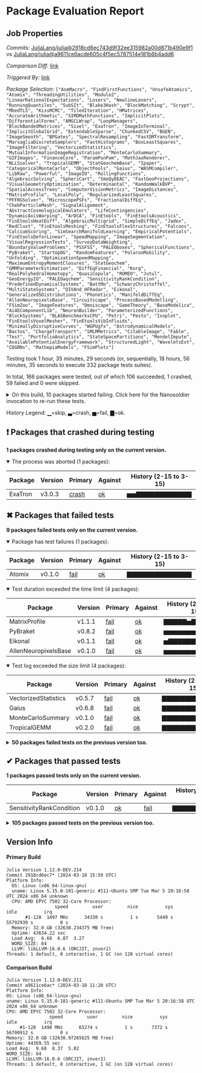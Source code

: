 # Package Evaluation Report

## Job Properties

*Commits:* [JuliaLang/julia@2918cd6ec743d9f32ee315982a00d871b490e9f1](https://github.com/JuliaLang/julia/commit/2918cd6ec743d9f32ee315982a00d871b490e9f1) vs [JuliaLang/julia@a9611ce6acde605c4f5ec5787514e181b6b4add6](https://github.com/JuliaLang/julia/commit/a9611ce6acde605c4f5ec5787514e181b6b4add6)

*Comparison Diff:* [link](https://github.com/JuliaLang/julia/compare/a9611ce6acde605c4f5ec5787514e181b6b4add6...2918cd6ec743d9f32ee315982a00d871b490e9f1)

*Triggered By:* [link](https://github.com/JuliaLang/julia/pull/53687#issuecomment-2006246594)

*Package Selection:* `["AsmMacro", "FindFirstFunctions", "UnsafeAtomics", "Atomix", "ThreadingUtilities", "Modulo2", "LinearRationalExpectations", "Losers", "NewlineLexers", "RunningQuantiles", "SubSIt", "Blake3Hash", "BlockMatching", "Scrypt", "MbedTLS", "KissMCMC", "TiledIteration", "HMatrices", "AccurateArithmetic", "SIMDMathFunctions", "ImplicitPlots", "DifferentialForms", "AMGCLWrap", "LoopManagers", "BlockBandedMatrices", "Sixel", "ExaTron", "ImageInTerminal", "ImplicitGlobalGrid", "ExtendableSparse", "ChunkedCSV", "BGEN", "ImageSmooth", "BPGates", "SpectralResampling", "FastDMTransform", "MarsagliaDiscreteSamplers", "FastHistograms", "BoxLeastSquares", "ImageFiltering", "VectorizedStatistics", "MutualInformationImageRegistration", "MonteCarloSummary", "GIFImages", "FinanceCore", "ParamPunPam", "MathJaxRenderer", "NLLSsolver", "TropicalGEMM", "StatGeochemBase", "Ipaper", "CategoricalMonteCarlo", "ObjectPools", "Gaius", "WASMCompiler", "LibRaw", "Powerful", "ImageIO", "RollingFunctions", "AlgebraicSolving", "SpheriCart", "SmoQyDEAC", "FastGeoProjections", "VisualGeometryOptimization", "Determinantal", "RandomWalkBVP", "SpatialAccessTrees", "ComputerVisionMetrics", "ImageDistances", "MatrixProfile", "LocalPoly", "RegularizedLeastSquares", "PFFRGSolver", "MicroscopePSFs", "FractionalDiffEq", "ChebParticleMesh", "SignalAlignment", "AbstractCosmologicalEmulators", "LifeContingencies", "DynamicAxisWarping", "ArDCA", "FinEtools", "FinEtoolsAcoustics", "FinEtoolsHeatDiff", "AlgebraicMultigrid", "SimpleDiffEq", "Jadex", "RedClust", "FinEtoolsMeshing", "FinEtoolsFlexStructures", "Falcons", "CalciumScoring", "SimSearchManifoldLearning", "EmpiricalPotentials", "FinEtoolsDeforLinear", "SpeedMapping", "ImageSegmentation", "VisualRegressionTests", "SurveyDataWeighting", "BoundaryValueProblems", "PSSFSS", "PALEOboxes", "SphericalFunctions", "PyBraket", "StartUpDG", "RandomFeatures", "PolaronMobility", "Unfolding", "OptimizationSpeedMapping", "MaximumEntropyMomentClosures", "StatGeochem", "GMMParameterEstimation", "DiffEqFinancial", "Korg", "RealPolyhedralHomotopy", "QuasiCopula", "ROMEO", "Jutul", "GeoEnergyIO", "PALEOaqchem", "SensitivityRankCondition", "PredefinedDynamicalSystems", "BattMo", "SchwarzChristoffel", "MultiStateSystems", "DIVAnd_HFRadar", "Eikonal", "GeneralizedSDistributions", "Phonetics", "ManifoldDiffEq", "AllenNeuropixelsBase", "Circuitscape", "ProcessBasedModelling", "FSimZoo", "ImageFeatures", "Omniscape", "GameTheory", "BaseModelica", "Ai4EComponentLib", "NeuronBuilder", "ParameterizedFunctions", "BlockSystems", "BLASBenchmarksCPU", "Petri", "Pesto", "Isoplot", "FinEtoolsVoxelMesher", "FinEtoolsVibInFluids", "MinimallyDisruptiveCurves", "WGPUgfx", "AstrodynamicalModels", "Bactos", "ChargeTransport", "SMLMMetrics", "CitableImage", "Fable", "Test", "PortfolioAnalytics", "StateSpacePartitions", "MendelImpute", "AvailablePotentialEnergyFramework", "StructuredLight", "WaveletsExt", "CDGRNs", "MathepiaModels", "FSimPlots"]`

Testing took 1 hour, 35 minutes, 29 seconds (or, sequentially, 18 hours, 56 minutes, 35 seconds to execute 332 package tests suites).

In total, 166 packages were tested, out of which 106 succeeded, 1 crashed, 59 failed and 0 were skipped.


<details><summary>On this build, 10 packages started failing. Click here for the Nanosoldier invocation to re-run these tests.</summary>
<p>

```
@nanosoldier `runtests(["Atomix", "MonteCarloSummary", "Gaius", "TropicalGEMM", "VectorizedStatistics", "ExaTron", "MatrixProfile", "PyBraket", "Eikonal", "AllenNeuropixelsBase"])`
```

</p>
</details>


History Legend: ▁=skip, ▃=crash, ▅=fail, ▇=ok.

## ❗ Packages that crashed during testing

**1 packages crashed during testing only on the current version.**

<details open><summary>The process was aborted (1 packages):</summary>
<p>


| Package | Version | Primary | Against | History (2-15 to 3-15) |
| ------- | ------- | ------- | ------- | ------- |
| ExaTron | v3.0.3 | [crash](https://s3.amazonaws.com/julialang-reports/nanosoldier/pkgeval/by_hash/2918cd6_vs_a9611ce/ExaTron.primary.log) | [ok](https://s3.amazonaws.com/julialang-reports/nanosoldier/pkgeval/by_hash/2918cd6_vs_a9611ce/ExaTron.against.log) | <span class="history">▅▅▇▇▇▇▇▇▇▇▇▇▇▇</span> |

</p>
</details>


## ✖ Packages that failed tests

**9 packages failed tests only on the current version.**

<details open><summary>Package has test failures (1 packages):</summary>
<p>


| Package | Version | Primary | Against | History (2-15 to 3-15) |
| ------- | ------- | ------- | ------- | ------- |
| Atomix | v0.1.0 | [fail](https://s3.amazonaws.com/julialang-reports/nanosoldier/pkgeval/by_hash/2918cd6_vs_a9611ce/Atomix.primary.log) | [ok](https://s3.amazonaws.com/julialang-reports/nanosoldier/pkgeval/by_hash/2918cd6_vs_a9611ce/Atomix.against.log) | <span class="history">▇▇▇▇▇▇▇▇▇▇▇▇▇▇</span> |

</p>
</details>

<details open><summary>Test duration exceeded the time limit (4 packages):</summary>
<p>


| Package | Version | Primary | Against | History (2-15 to 3-15) |
| ------- | ------- | ------- | ------- | ------- |
| MatrixProfile | v1.1.1 | [fail](https://s3.amazonaws.com/julialang-reports/nanosoldier/pkgeval/by_hash/2918cd6_vs_a9611ce/MatrixProfile.primary.log) | [ok](https://s3.amazonaws.com/julialang-reports/nanosoldier/pkgeval/by_hash/2918cd6_vs_a9611ce/MatrixProfile.against.log) | <span class="history">▇▇▇▇▇▅▇▇▇▇▇▇▇▇</span> |
| PyBraket | v0.8.2 | [fail](https://s3.amazonaws.com/julialang-reports/nanosoldier/pkgeval/by_hash/2918cd6_vs_a9611ce/PyBraket.primary.log) | [ok](https://s3.amazonaws.com/julialang-reports/nanosoldier/pkgeval/by_hash/2918cd6_vs_a9611ce/PyBraket.against.log) | <span class="history">▅▅▅▅▅▅▅▅▅▅▇▇▅▅</span> |
| Eikonal | v0.1.1 | [fail](https://s3.amazonaws.com/julialang-reports/nanosoldier/pkgeval/by_hash/2918cd6_vs_a9611ce/Eikonal.primary.log) | [ok](https://s3.amazonaws.com/julialang-reports/nanosoldier/pkgeval/by_hash/2918cd6_vs_a9611ce/Eikonal.against.log) | <span class="history">▅▇▇▇▇▇▇▇▇▇▇▇▇▇</span> |
| AllenNeuropixelsBase | v0.1.0 | [fail](https://s3.amazonaws.com/julialang-reports/nanosoldier/pkgeval/by_hash/2918cd6_vs_a9611ce/AllenNeuropixelsBase.primary.log) | [ok](https://s3.amazonaws.com/julialang-reports/nanosoldier/pkgeval/by_hash/2918cd6_vs_a9611ce/AllenNeuropixelsBase.against.log) | <span class="history">▅▅▅▅▅▅▅▅▇▇▇▅▇▁</span> |

</p>
</details>

<details open><summary>Test log exceeded the size limit (4 packages):</summary>
<p>


| Package | Version | Primary | Against | History (2-15 to 3-15) |
| ------- | ------- | ------- | ------- | ------- |
| VectorizedStatistics | v0.5.7 | [fail](https://s3.amazonaws.com/julialang-reports/nanosoldier/pkgeval/by_hash/2918cd6_vs_a9611ce/VectorizedStatistics.primary.log) | [ok](https://s3.amazonaws.com/julialang-reports/nanosoldier/pkgeval/by_hash/2918cd6_vs_a9611ce/VectorizedStatistics.against.log) | <span class="history">▇▇▇▇▇▇▇▇▇▇▇▇▇▇</span> |
| Gaius | v0.6.8 | [fail](https://s3.amazonaws.com/julialang-reports/nanosoldier/pkgeval/by_hash/2918cd6_vs_a9611ce/Gaius.primary.log) | [ok](https://s3.amazonaws.com/julialang-reports/nanosoldier/pkgeval/by_hash/2918cd6_vs_a9611ce/Gaius.against.log) | <span class="history">▇▇▇▇▇▇▇▇▇▇▇▇▇▇</span> |
| MonteCarloSummary | v0.1.0 | [fail](https://s3.amazonaws.com/julialang-reports/nanosoldier/pkgeval/by_hash/2918cd6_vs_a9611ce/MonteCarloSummary.primary.log) | [ok](https://s3.amazonaws.com/julialang-reports/nanosoldier/pkgeval/by_hash/2918cd6_vs_a9611ce/MonteCarloSummary.against.log) | <span class="history">▇▇▇▇▇▇▇▇▇▇▇▇▇▇</span> |
| TropicalGEMM | v0.2.0 | [fail](https://s3.amazonaws.com/julialang-reports/nanosoldier/pkgeval/by_hash/2918cd6_vs_a9611ce/TropicalGEMM.primary.log) | [ok](https://s3.amazonaws.com/julialang-reports/nanosoldier/pkgeval/by_hash/2918cd6_vs_a9611ce/TropicalGEMM.against.log) | <span class="history">▇▇▇▇▇▇▇▇▇▇▇▇▇▇</span> |

</p>
</details>

<details><summary><strong>50 packages failed tests on the previous version too.</strong></summary>
<p>

<details open><summary>Package fails to precompile (1 packages):</summary>
<p>


| Package | History (2-15 to 3-15) |
| ------- | ------- |
| [PALEOboxes v0.21.23](https://s3.amazonaws.com/julialang-reports/nanosoldier/pkgeval/by_hash/2918cd6_vs_a9611ce/PALEOboxes.primary.log) | <span class="history">▇▇▇▇▇▇▇▇▇▇▇▇▇▇</span> |

</p>
</details>

<details open><summary>Tests became inactive (1 packages):</summary>
<p>


| Package | History (2-15 to 3-15) |
| ------- | ------- |
| [Test v1.11.0](https://s3.amazonaws.com/julialang-reports/nanosoldier/pkgeval/by_hash/2918cd6_vs_a9611ce/Test.primary.log) | <span class="history">▇▇▇▅▅▇▅▇▅▇▅▅▅▅</span> |

</p>
</details>

<details open><summary>Test duration exceeded the time limit (47 packages):</summary>
<p>


| Package | History (2-15 to 3-15) |
| ------- | ------- |
| [BlockBandedMatrices v0.12.10](https://s3.amazonaws.com/julialang-reports/nanosoldier/pkgeval/by_hash/2918cd6_vs_a9611ce/BlockBandedMatrices.primary.log) | <span class="history">▅▅▅▅▅▅▅▅▅▅▅▅▅▅</span> |
| [CitableImage v0.7.1](https://s3.amazonaws.com/julialang-reports/nanosoldier/pkgeval/by_hash/2918cd6_vs_a9611ce/CitableImage.primary.log) | <span class="history">▅▇▇▇▇▇▇▇▇▇▇▇▇▁</span> |
| [ParameterizedFunctions v5.16.0](https://s3.amazonaws.com/julialang-reports/nanosoldier/pkgeval/by_hash/2918cd6_vs_a9611ce/ParameterizedFunctions.primary.log) | <span class="history">▅▅▅▅▅▅▅▅▇▇▇▇▇▁</span> |
| [StartUpDG v0.17.7](https://s3.amazonaws.com/julialang-reports/nanosoldier/pkgeval/by_hash/2918cd6_vs_a9611ce/StartUpDG.primary.log) | <span class="history">▇▇▇▇▇▅▇▇▇▅▇▇▇▇</span> |
| [FSimZoo v0.11.1](https://s3.amazonaws.com/julialang-reports/nanosoldier/pkgeval/by_hash/2918cd6_vs_a9611ce/FSimZoo.primary.log) | <span class="history">▇▇▇▇▇▇▇▇▇▇▇▇▇▁</span> |
| [SimpleDiffEq v1.11.1](https://s3.amazonaws.com/julialang-reports/nanosoldier/pkgeval/by_hash/2918cd6_vs_a9611ce/SimpleDiffEq.primary.log) | <span class="history">▇▇▇▇▇▇▇▇▇▇▇▇▇▇</span> |
| [SchwarzChristoffel v0.1.14](https://s3.amazonaws.com/julialang-reports/nanosoldier/pkgeval/by_hash/2918cd6_vs_a9611ce/SchwarzChristoffel.primary.log) | <span class="history">▅▇▇▅▇▅▅▅▅▇▇▇▅▁</span> |
| [AstrodynamicalModels v3.7.2](https://s3.amazonaws.com/julialang-reports/nanosoldier/pkgeval/by_hash/2918cd6_vs_a9611ce/AstrodynamicalModels.primary.log) | <span class="history">▅▅▅▅▅▅▅▅▇▅▅▅▅▅</span> |
| [DifferentialForms v3.2.1](https://s3.amazonaws.com/julialang-reports/nanosoldier/pkgeval/by_hash/2918cd6_vs_a9611ce/DifferentialForms.primary.log) | <span class="history">▇▇▇▇▇▇▇▇▇▅▅▅▇▇</span> |
| [ImplicitGlobalGrid v0.15.0](https://s3.amazonaws.com/julialang-reports/nanosoldier/pkgeval/by_hash/2918cd6_vs_a9611ce/ImplicitGlobalGrid.primary.log) | <span class="history">▅▅▅▅▅▅▅▅▇▅▇▇▇▇</span> |
| [BoundaryValueProblems v0.1.1](https://s3.amazonaws.com/julialang-reports/nanosoldier/pkgeval/by_hash/2918cd6_vs_a9611ce/BoundaryValueProblems.primary.log) | <span class="history">▇▇▇▇▇▇▇▇▇▇▇▇▇▁</span> |
| [SphericalFunctions v2.2.1](https://s3.amazonaws.com/julialang-reports/nanosoldier/pkgeval/by_hash/2918cd6_vs_a9611ce/SphericalFunctions.primary.log) | <span class="history">▇▇▇▇▇▇▅▇▅▅▇▇▇▇</span> |
| [PALEOaqchem v0.3.9](https://s3.amazonaws.com/julialang-reports/nanosoldier/pkgeval/by_hash/2918cd6_vs_a9611ce/PALEOaqchem.primary.log) | <span class="history">▅▅▇▅▅▅▅▅▅▅▅▅▇▅</span> |
| [DiffEqFinancial v2.6.0](https://s3.amazonaws.com/julialang-reports/nanosoldier/pkgeval/by_hash/2918cd6_vs_a9611ce/DiffEqFinancial.primary.log) | <span class="history">▇▇▇▇▇▅▇▅▇▇▅▅▇▁</span> |
| [BlockSystems v0.4.6](https://s3.amazonaws.com/julialang-reports/nanosoldier/pkgeval/by_hash/2918cd6_vs_a9611ce/BlockSystems.primary.log) | <span class="history">▅▅▅▅▅▅▅▅▇▇▅▇▇▁</span> |
| [Petri v1.3.0](https://s3.amazonaws.com/julialang-reports/nanosoldier/pkgeval/by_hash/2918cd6_vs_a9611ce/Petri.primary.log) | <span class="history">▇▇▇▇▇▅▇▅▇▅▇▇▇▅</span> |
| [VisualRegressionTests v1.3.2](https://s3.amazonaws.com/julialang-reports/nanosoldier/pkgeval/by_hash/2918cd6_vs_a9611ce/VisualRegressionTests.primary.log) | <span class="history">▇▇▇▇▇▇▇▇▅▇▇▇▇▇</span> |
| [Korg v0.29.3](https://s3.amazonaws.com/julialang-reports/nanosoldier/pkgeval/by_hash/2918cd6_vs_a9611ce/Korg.primary.log) | <span class="history">▅▅▅▅▅▅▅▇▇▅▅▇▇▇</span> |
| [StatGeochem v0.7.4](https://s3.amazonaws.com/julialang-reports/nanosoldier/pkgeval/by_hash/2918cd6_vs_a9611ce/StatGeochem.primary.log) | <span class="history">▇▅▇▇▇▇▇▇▇▇▇▇▇▁</span> |
| [QuasiCopula v0.1.1](https://s3.amazonaws.com/julialang-reports/nanosoldier/pkgeval/by_hash/2918cd6_vs_a9611ce/QuasiCopula.primary.log) | <span class="history">▅▅▅▅▅▅▅▇▇▇▇▇▇▁</span> |
| [MultiStateSystems v0.2.2](https://s3.amazonaws.com/julialang-reports/nanosoldier/pkgeval/by_hash/2918cd6_vs_a9611ce/MultiStateSystems.primary.log) | <span class="history">▅▅▇▅▅▇▅▅▅▇▇▅▇▇</span> |
| [GeneralizedSDistributions v0.3.1](https://s3.amazonaws.com/julialang-reports/nanosoldier/pkgeval/by_hash/2918cd6_vs_a9611ce/GeneralizedSDistributions.primary.log) | <span class="history">▇▇▇▅▇▇▇▇▅▅▇▇▇▁</span> |
| [ManifoldDiffEq v0.1.7](https://s3.amazonaws.com/julialang-reports/nanosoldier/pkgeval/by_hash/2918cd6_vs_a9611ce/ManifoldDiffEq.primary.log) | <span class="history">▇▇▇▇▇▇▇▇▇▅▇▇▇▇</span> |
| [ImageFeatures v0.5.2](https://s3.amazonaws.com/julialang-reports/nanosoldier/pkgeval/by_hash/2918cd6_vs_a9611ce/ImageFeatures.primary.log) | <span class="history">▅▇▇▇▇▇▇▇▇▇▇▇▇▇</span> |
| [GameTheory v0.3.1](https://s3.amazonaws.com/julialang-reports/nanosoldier/pkgeval/by_hash/2918cd6_vs_a9611ce/GameTheory.primary.log) | <span class="history">▇▇▇▇▇▇▇▇▇▇▇▇▇▇</span> |
| [Phonetics v0.4.0](https://s3.amazonaws.com/julialang-reports/nanosoldier/pkgeval/by_hash/2918cd6_vs_a9611ce/Phonetics.primary.log) | <span class="history">▇▇▇▇▇▇▇▇▇▇▇▇▇▁</span> |
| [BLASBenchmarksCPU v0.3.7](https://s3.amazonaws.com/julialang-reports/nanosoldier/pkgeval/by_hash/2918cd6_vs_a9611ce/BLASBenchmarksCPU.primary.log) | <span class="history">▇▇▇▇▇▇▇▇▇▇▇▇▇▇</span> |
| [Pesto v0.1.6](https://s3.amazonaws.com/julialang-reports/nanosoldier/pkgeval/by_hash/2918cd6_vs_a9611ce/Pesto.primary.log) | <span class="history">▅▅▅▅▅▅▅▇▅▇▇▇▇▁</span> |
| [NeuronBuilder v0.2.5](https://s3.amazonaws.com/julialang-reports/nanosoldier/pkgeval/by_hash/2918cd6_vs_a9611ce/NeuronBuilder.primary.log) | <span class="history">▅▅▅▅▅▅▅▅▇▇▇▇▇▇</span> |
| [ProcessBasedModelling v1.0.4](https://s3.amazonaws.com/julialang-reports/nanosoldier/pkgeval/by_hash/2918cd6_vs_a9611ce/ProcessBasedModelling.primary.log) | <span class="history">▅▅▅▅▅▇▇▇▇▁</span> |
| [Ai4EComponentLib v0.10.3](https://s3.amazonaws.com/julialang-reports/nanosoldier/pkgeval/by_hash/2918cd6_vs_a9611ce/Ai4EComponentLib.primary.log) | <span class="history">▅▅▅▅▅▅▅▅▅▅▅▇▇▇</span> |
| [BaseModelica v1.0.0](https://s3.amazonaws.com/julialang-reports/nanosoldier/pkgeval/by_hash/2918cd6_vs_a9611ce/BaseModelica.primary.log) | <span class="history">▅▅▅▇▇▇▇▇▁</span> |
| [ChargeTransport v0.2.11](https://s3.amazonaws.com/julialang-reports/nanosoldier/pkgeval/by_hash/2918cd6_vs_a9611ce/ChargeTransport.primary.log) | <span class="history">▅▇▇▇▇▇▇▅▇▇▇▇▇▁</span> |
| [MinimallyDisruptiveCurves v0.3.3](https://s3.amazonaws.com/julialang-reports/nanosoldier/pkgeval/by_hash/2918cd6_vs_a9611ce/MinimallyDisruptiveCurves.primary.log) | <span class="history">▅▅▅▅▅▅▅▅▇▅▇▇▅▁</span> |
| [WGPUgfx v0.1.1](https://s3.amazonaws.com/julialang-reports/nanosoldier/pkgeval/by_hash/2918cd6_vs_a9611ce/WGPUgfx.primary.log) | <span class="history">▅▇▇▇▇▇▇▇▇▇▇▇▇▁</span> |
| [Bactos v0.0.1](https://s3.amazonaws.com/julialang-reports/nanosoldier/pkgeval/by_hash/2918cd6_vs_a9611ce/Bactos.primary.log) | <span class="history">▅▅▅▅▅▅▅▅▇▇▇▇▇▇</span> |
| [SMLMMetrics v0.1.3](https://s3.amazonaws.com/julialang-reports/nanosoldier/pkgeval/by_hash/2918cd6_vs_a9611ce/SMLMMetrics.primary.log) | <span class="history">▅▇▇▇▇▇▇▇▇▅▇▇▇▁</span> |
| [StructuredLight v0.2.0](https://s3.amazonaws.com/julialang-reports/nanosoldier/pkgeval/by_hash/2918cd6_vs_a9611ce/StructuredLight.primary.log) | <span class="history">▅▅▅▅▅▅▅▅▅▅▇▇▇▁</span> |
| [Fable v0.0.2](https://s3.amazonaws.com/julialang-reports/nanosoldier/pkgeval/by_hash/2918cd6_vs_a9611ce/Fable.primary.log) | <span class="history">▅▅▇▇▇▇▇▇▇▇▇▇▇▁</span> |
| [WaveletsExt v0.2.1](https://s3.amazonaws.com/julialang-reports/nanosoldier/pkgeval/by_hash/2918cd6_vs_a9611ce/WaveletsExt.primary.log) | <span class="history">▇▇▇▇▅▅▅▅▅▇▇▇▇▁</span> |
| [AvailablePotentialEnergyFramework v0.1.0](https://s3.amazonaws.com/julialang-reports/nanosoldier/pkgeval/by_hash/2918cd6_vs_a9611ce/AvailablePotentialEnergyFramework.primary.log) | <span class="history">▅▇▇▇▇▇▇▇▇▇▇▅▅▇</span> |
| [PortfolioAnalytics v0.2.2](https://s3.amazonaws.com/julialang-reports/nanosoldier/pkgeval/by_hash/2918cd6_vs_a9611ce/PortfolioAnalytics.primary.log) | <span class="history">▇▇▇▇▇▇▇▇▇▇▇▇▇▇</span> |
| [MendelImpute v1.2.6](https://s3.amazonaws.com/julialang-reports/nanosoldier/pkgeval/by_hash/2918cd6_vs_a9611ce/MendelImpute.primary.log) | <span class="history">▅▅▅▅▅▅▅▇▇▇▇▇▇▇</span> |
| [CDGRNs v0.0.2](https://s3.amazonaws.com/julialang-reports/nanosoldier/pkgeval/by_hash/2918cd6_vs_a9611ce/CDGRNs.primary.log) | <span class="history">▅▅▅▅▅▅▅▅▇▇▇▇▇▁</span> |
| [MathepiaModels v0.1.1](https://s3.amazonaws.com/julialang-reports/nanosoldier/pkgeval/by_hash/2918cd6_vs_a9611ce/MathepiaModels.primary.log) | <span class="history">▇▇▇▇▇▇▇▇▇▇▇▇▇▁</span> |
| [FSimPlots v0.4.0](https://s3.amazonaws.com/julialang-reports/nanosoldier/pkgeval/by_hash/2918cd6_vs_a9611ce/FSimPlots.primary.log) | <span class="history">▇▇▅▇▅▅▇▇▅▇▇▇▇▁</span> |
| [StateSpacePartitions v0.1.0](https://s3.amazonaws.com/julialang-reports/nanosoldier/pkgeval/by_hash/2918cd6_vs_a9611ce/StateSpacePartitions.primary.log) | <span class="history">▇▇▇▇▅▅▇▇▅▇▅▇▇▇</span> |

</p>
</details>

<details open><summary>Test log exceeded the size limit (1 packages):</summary>
<p>


| Package | History (2-15 to 3-15) |
| ------- | ------- |
| [RandomFeatures v0.3.2](https://s3.amazonaws.com/julialang-reports/nanosoldier/pkgeval/by_hash/2918cd6_vs_a9611ce/RandomFeatures.primary.log) | <span class="history">▇▇▇▇▇▇▇▇▇▇▇▇▇▁</span> |

</p>
</details>

</p>
</details>


## ✔ Packages that passed tests

**1 packages passed tests only on the current version.**

| Package | Version | Primary | Against | History (2-15 to 3-15) |
| ------- | ------- | ------- | ------- | ------- |
| SensitivityRankCondition | v0.1.0 | [ok](https://s3.amazonaws.com/julialang-reports/nanosoldier/pkgeval/by_hash/2918cd6_vs_a9611ce/SensitivityRankCondition.primary.log) | [fail](https://s3.amazonaws.com/julialang-reports/nanosoldier/pkgeval/by_hash/2918cd6_vs_a9611ce/SensitivityRankCondition.against.log) | <span class="history">▇▇▇▇▇▇▇▅▇▇▇▇▇▇</span> |

<details><summary><strong>105 packages passed tests on the previous version too.</strong></summary>
<p>

| Package | History (2-15 to 3-15) |
| ------- | ------- |
| [MbedTLS v1.1.9](https://s3.amazonaws.com/julialang-reports/nanosoldier/pkgeval/by_hash/2918cd6_vs_a9611ce/MbedTLS.primary.log) | <span class="history">▇▇▇▇▇▇▇▇▇▇▇▅▇▇</span> |
| [ThreadingUtilities v0.5.2](https://s3.amazonaws.com/julialang-reports/nanosoldier/pkgeval/by_hash/2918cd6_vs_a9611ce/ThreadingUtilities.primary.log) | <span class="history">▇▇▇▇▇▇▇▇▇▇▇▇▇▇</span> |
| [UnsafeAtomics v0.2.1](https://s3.amazonaws.com/julialang-reports/nanosoldier/pkgeval/by_hash/2918cd6_vs_a9611ce/UnsafeAtomics.primary.log) | <span class="history">▇▇▇▇▇▇▇▇▇▇▇▇▇▇</span> |
| [Sixel v0.1.3](https://s3.amazonaws.com/julialang-reports/nanosoldier/pkgeval/by_hash/2918cd6_vs_a9611ce/Sixel.primary.log) | <span class="history">▇▇▇▇▇▇▇▇▇▇▇▇▇▇</span> |
| [ImageIO v0.6.7](https://s3.amazonaws.com/julialang-reports/nanosoldier/pkgeval/by_hash/2918cd6_vs_a9611ce/ImageIO.primary.log) | <span class="history">▅▅▅▅▅▅▅▅▇▇▇▇▇▇</span> |
| [TiledIteration v0.5.0](https://s3.amazonaws.com/julialang-reports/nanosoldier/pkgeval/by_hash/2918cd6_vs_a9611ce/TiledIteration.primary.log) | <span class="history">▇▇▇▇▇▇▇▇▇▇▇▇▇▇</span> |
| [ImageFiltering v0.7.8](https://s3.amazonaws.com/julialang-reports/nanosoldier/pkgeval/by_hash/2918cd6_vs_a9611ce/ImageFiltering.primary.log) | <span class="history">▇▇▇▇▇▇▇▇▇▇▇▇▇▇</span> |
| [ImageDistances v0.2.17](https://s3.amazonaws.com/julialang-reports/nanosoldier/pkgeval/by_hash/2918cd6_vs_a9611ce/ImageDistances.primary.log) | <span class="history">▇▇▇▇▇▇▇▇▇▇▇▇▇▇</span> |
| [ImageSegmentation v1.8.2](https://s3.amazonaws.com/julialang-reports/nanosoldier/pkgeval/by_hash/2918cd6_vs_a9611ce/ImageSegmentation.primary.log) | <span class="history">▅▇▇▇▇▇▇▇▇▇▇▇▇▇</span> |
| [AlgebraicMultigrid v0.6.0](https://s3.amazonaws.com/julialang-reports/nanosoldier/pkgeval/by_hash/2918cd6_vs_a9611ce/AlgebraicMultigrid.primary.log) | <span class="history">▅▇▇▇▇▇▇▇▇▇▇▇▇▇</span> |
| [ExtendableSparse v1.4.0](https://s3.amazonaws.com/julialang-reports/nanosoldier/pkgeval/by_hash/2918cd6_vs_a9611ce/ExtendableSparse.primary.log) | <span class="history">▇▇▇▇▇▇▇▇▇▇▇▇▇▇</span> |
| [AccurateArithmetic v0.3.8](https://s3.amazonaws.com/julialang-reports/nanosoldier/pkgeval/by_hash/2918cd6_vs_a9611ce/AccurateArithmetic.primary.log) | <span class="history">▇▇▇▇▇▇▇▇▇▇▇▇▇▇</span> |
| [FinEtools v8.0.6](https://s3.amazonaws.com/julialang-reports/nanosoldier/pkgeval/by_hash/2918cd6_vs_a9611ce/FinEtools.primary.log) | <span class="history">▇▇▇▇▇▇▇▇▇▇▇▇▇▇</span> |
| [RollingFunctions v0.8.0](https://s3.amazonaws.com/julialang-reports/nanosoldier/pkgeval/by_hash/2918cd6_vs_a9611ce/RollingFunctions.primary.log) | <span class="history">▇▇▇▇▇▇▇▇▇▇▇▇▇▇</span> |
| [FinanceCore v2.1.1](https://s3.amazonaws.com/julialang-reports/nanosoldier/pkgeval/by_hash/2918cd6_vs_a9611ce/FinanceCore.primary.log) | <span class="history">▇▇▇▇▇▇▇▇▇▇▇▇▇▇</span> |
| [AlgebraicSolving v0.4.13](https://s3.amazonaws.com/julialang-reports/nanosoldier/pkgeval/by_hash/2918cd6_vs_a9611ce/AlgebraicSolving.primary.log) | <span class="history">▇▇▇▇▇▇▇▇▇▇▇▇▇▇</span> |
| [RegularizedLeastSquares v0.13.0](https://s3.amazonaws.com/julialang-reports/nanosoldier/pkgeval/by_hash/2918cd6_vs_a9611ce/RegularizedLeastSquares.primary.log) | <span class="history">▇▇▇▇▇▇▇▇▇▇▇▇▇▇</span> |
| [ROMEO v1.1.1](https://s3.amazonaws.com/julialang-reports/nanosoldier/pkgeval/by_hash/2918cd6_vs_a9611ce/ROMEO.primary.log) | <span class="history">▇▇▇▇▇▇▇▇▇▇▇▇▇▁</span> |
| [BGEN v0.2.1](https://s3.amazonaws.com/julialang-reports/nanosoldier/pkgeval/by_hash/2918cd6_vs_a9611ce/BGEN.primary.log) | <span class="history">▇▇▇▇▇▇▇▇▇▇▇▇▇▇</span> |
| [StatGeochemBase v0.5.6](https://s3.amazonaws.com/julialang-reports/nanosoldier/pkgeval/by_hash/2918cd6_vs_a9611ce/StatGeochemBase.primary.log) | <span class="history">▇▇▇▇▇▇▇▇▇▇▇▇▇▇</span> |
| [ImageInTerminal v0.5.2](https://s3.amazonaws.com/julialang-reports/nanosoldier/pkgeval/by_hash/2918cd6_vs_a9611ce/ImageInTerminal.primary.log) | <span class="history">▇▇▇▇▇▇▇▇▇▇▇▇▇▇</span> |
| [LifeContingencies v2.5.0](https://s3.amazonaws.com/julialang-reports/nanosoldier/pkgeval/by_hash/2918cd6_vs_a9611ce/LifeContingencies.primary.log) | <span class="history">▇▇▇▇▇▇▇▇▇▇▇▇▇▇</span> |
| [FinEtoolsDeforLinear v3.0.0](https://s3.amazonaws.com/julialang-reports/nanosoldier/pkgeval/by_hash/2918cd6_vs_a9611ce/FinEtoolsDeforLinear.primary.log) | <span class="history">▇▇▇▇▇▇▇▇▇▇▇▇▇▇</span> |
| [PredefinedDynamicalSystems v1.2.0](https://s3.amazonaws.com/julialang-reports/nanosoldier/pkgeval/by_hash/2918cd6_vs_a9611ce/PredefinedDynamicalSystems.primary.log) | <span class="history">▇▇▅▅▇▇▇▇▅▇▇▇▇▇</span> |
| [NewlineLexers v0.1.5](https://s3.amazonaws.com/julialang-reports/nanosoldier/pkgeval/by_hash/2918cd6_vs_a9611ce/NewlineLexers.primary.log) | <span class="history">▇▇▇▇▇▇▇▇▇▇▇▇▇▇</span> |
| [ParamPunPam v0.4.0](https://s3.amazonaws.com/julialang-reports/nanosoldier/pkgeval/by_hash/2918cd6_vs_a9611ce/ParamPunPam.primary.log) | <span class="history">▅▅▅▅▅▅▅▅▇▇▇▇▇▇</span> |
| [Jutul v0.2.26](https://s3.amazonaws.com/julialang-reports/nanosoldier/pkgeval/by_hash/2918cd6_vs_a9611ce/Jutul.primary.log) | <span class="history">▅▅▅▅▅▅▅▅▇▇▇▇▇▁</span> |
| [DynamicAxisWarping v0.4.18](https://s3.amazonaws.com/julialang-reports/nanosoldier/pkgeval/by_hash/2918cd6_vs_a9611ce/DynamicAxisWarping.primary.log) | <span class="history">▇▇▇▇▇▇▇▇▇▇▇▇▇▇</span> |
| [SpeedMapping v0.3.0](https://s3.amazonaws.com/julialang-reports/nanosoldier/pkgeval/by_hash/2918cd6_vs_a9611ce/SpeedMapping.primary.log) | <span class="history">▇▇▇▇▇▇▇▇▇▇▇▇▇▇</span> |
| [Circuitscape v5.13.3](https://s3.amazonaws.com/julialang-reports/nanosoldier/pkgeval/by_hash/2918cd6_vs_a9611ce/Circuitscape.primary.log) | <span class="history">▇▇▇▇▇▇▇▇▇▇▇▇▇▁</span> |
| [Isoplot v0.3.2](https://s3.amazonaws.com/julialang-reports/nanosoldier/pkgeval/by_hash/2918cd6_vs_a9611ce/Isoplot.primary.log) | <span class="history">▅▇▇▇▇▇▇▇▇▇▇▇▇▇</span> |
| [LinearRationalExpectations v0.5.7](https://s3.amazonaws.com/julialang-reports/nanosoldier/pkgeval/by_hash/2918cd6_vs_a9611ce/LinearRationalExpectations.primary.log) | <span class="history">▇▇▇▇▇▇▅▅▇▅▇▇▇▅</span> |
| [ObjectPools v0.3.1](https://s3.amazonaws.com/julialang-reports/nanosoldier/pkgeval/by_hash/2918cd6_vs_a9611ce/ObjectPools.primary.log) | <span class="history">▇▇▇▇▇▇▇▇▇▇▇▇▇▇</span> |
| [FastHistograms v0.2.1](https://s3.amazonaws.com/julialang-reports/nanosoldier/pkgeval/by_hash/2918cd6_vs_a9611ce/FastHistograms.primary.log) | <span class="history">▇▇▇▇▇▇▇▇▇▇▇▇▇▇</span> |
| [MarsagliaDiscreteSamplers v0.1.0](https://s3.amazonaws.com/julialang-reports/nanosoldier/pkgeval/by_hash/2918cd6_vs_a9611ce/MarsagliaDiscreteSamplers.primary.log) | <span class="history">▇▇▇▇▇▇▇▇▇▇▇▇▇▇</span> |
| [NLLSsolver v4.0.0](https://s3.amazonaws.com/julialang-reports/nanosoldier/pkgeval/by_hash/2918cd6_vs_a9611ce/NLLSsolver.primary.log) | <span class="history">▇▇▇▇▇▇▇▇▇▇▇▇▇▇</span> |
| [MicroscopePSFs v0.4.0](https://s3.amazonaws.com/julialang-reports/nanosoldier/pkgeval/by_hash/2918cd6_vs_a9611ce/MicroscopePSFs.primary.log) | <span class="history">▅▇▇▇▇▇▇▇▇▇▇▇▇▇</span> |
| [ImplicitPlots v0.2.3](https://s3.amazonaws.com/julialang-reports/nanosoldier/pkgeval/by_hash/2918cd6_vs_a9611ce/ImplicitPlots.primary.log) | <span class="history">▇▇▇▇▇▇▇▇▇▇▇▇▇▇</span> |
| [Ipaper v0.1.16](https://s3.amazonaws.com/julialang-reports/nanosoldier/pkgeval/by_hash/2918cd6_vs_a9611ce/Ipaper.primary.log) | <span class="history">▇▇▇▇▇▇▇▇▇▇▇▇▇▇</span> |
| [SimSearchManifoldLearning v0.2.10](https://s3.amazonaws.com/julialang-reports/nanosoldier/pkgeval/by_hash/2918cd6_vs_a9611ce/SimSearchManifoldLearning.primary.log) | <span class="history">▅▇▇▇▇▇▇▇▇▇▇▇▇▇</span> |
| [FinEtoolsVoxelMesher v3.0.0](https://s3.amazonaws.com/julialang-reports/nanosoldier/pkgeval/by_hash/2918cd6_vs_a9611ce/FinEtoolsVoxelMesher.primary.log) | <span class="history">▅▇▇▇▇▇▇▇▇▅▇▇▇▁</span> |
| [FindFirstFunctions v1.2.0](https://s3.amazonaws.com/julialang-reports/nanosoldier/pkgeval/by_hash/2918cd6_vs_a9611ce/FindFirstFunctions.primary.log) | <span class="history">▇▇▇▇▇▇▇▇▇▇▇▇▇▇</span> |
| [AsmMacro v0.1.0](https://s3.amazonaws.com/julialang-reports/nanosoldier/pkgeval/by_hash/2918cd6_vs_a9611ce/AsmMacro.primary.log) | <span class="history">▇▇▇▇▇▇▇▇▇▇▇▇▇▇</span> |
| [Scrypt v0.2.1](https://s3.amazonaws.com/julialang-reports/nanosoldier/pkgeval/by_hash/2918cd6_vs_a9611ce/Scrypt.primary.log) | <span class="history">▇▇▇▇▇▇▇▇▇▇▇▇▇▇</span> |
| [Modulo2 v0.2.0](https://s3.amazonaws.com/julialang-reports/nanosoldier/pkgeval/by_hash/2918cd6_vs_a9611ce/Modulo2.primary.log) | <span class="history">▇▇▇▇▇▇▇</span> |
| [Blake3Hash v0.3.0](https://s3.amazonaws.com/julialang-reports/nanosoldier/pkgeval/by_hash/2918cd6_vs_a9611ce/Blake3Hash.primary.log) | <span class="history">▇▇▇▇▇▇▇▇▇▇▇▇▇▇</span> |
| [Powerful v0.1.0](https://s3.amazonaws.com/julialang-reports/nanosoldier/pkgeval/by_hash/2918cd6_vs_a9611ce/Powerful.primary.log) | <span class="history">▇▇▇▇▇▇▇▇▇▇▇▇▇▇</span> |
| [WASMCompiler v0.1.0](https://s3.amazonaws.com/julialang-reports/nanosoldier/pkgeval/by_hash/2918cd6_vs_a9611ce/WASMCompiler.primary.log) | <span class="history">▇▇▇▇▇▇▇▇▇▇▇▇▇▇</span> |
| [KissMCMC v0.2.1](https://s3.amazonaws.com/julialang-reports/nanosoldier/pkgeval/by_hash/2918cd6_vs_a9611ce/KissMCMC.primary.log) | <span class="history">▇▇▇▇▇▇▇▇▇▇▇▇▇▇</span> |
| [SIMDMathFunctions v0.1.0](https://s3.amazonaws.com/julialang-reports/nanosoldier/pkgeval/by_hash/2918cd6_vs_a9611ce/SIMDMathFunctions.primary.log) | <span class="history">▇▇▇▇</span> |
| [SpectralResampling v1.0.0](https://s3.amazonaws.com/julialang-reports/nanosoldier/pkgeval/by_hash/2918cd6_vs_a9611ce/SpectralResampling.primary.log) | <span class="history">▇▇▇▇▇▇▇▇▇▇▇▇▇▇</span> |
| [LoopManagers v0.1.0](https://s3.amazonaws.com/julialang-reports/nanosoldier/pkgeval/by_hash/2918cd6_vs_a9611ce/LoopManagers.primary.log) | <span class="history">▇▇</span> |
| [Losers v0.2.0](https://s3.amazonaws.com/julialang-reports/nanosoldier/pkgeval/by_hash/2918cd6_vs_a9611ce/Losers.primary.log) | <span class="history">▇▇▇▇▇▇▇▇▇▇▇▇▇▇</span> |
| [FastDMTransform v0.1.0](https://s3.amazonaws.com/julialang-reports/nanosoldier/pkgeval/by_hash/2918cd6_vs_a9611ce/FastDMTransform.primary.log) | <span class="history">▇▇▇▇▇▇▇▇▇▇▇▇▇▇</span> |
| [LibRaw v0.1.1](https://s3.amazonaws.com/julialang-reports/nanosoldier/pkgeval/by_hash/2918cd6_vs_a9611ce/LibRaw.primary.log) | <span class="history">▇▇▇▇▇▇▇▇▇▇▇▇▇▇</span> |
| [ComputerVisionMetrics v0.1.0](https://s3.amazonaws.com/julialang-reports/nanosoldier/pkgeval/by_hash/2918cd6_vs_a9611ce/ComputerVisionMetrics.primary.log) | <span class="history">▇▇▇▇▇▇▇▇▇▇▇▇▇▇</span> |
| [FastGeoProjections v0.0.2](https://s3.amazonaws.com/julialang-reports/nanosoldier/pkgeval/by_hash/2918cd6_vs_a9611ce/FastGeoProjections.primary.log) | <span class="history">▇▇▇▇▇▇▇▇▇▇▇▇▇▇</span> |
| [BoxLeastSquares v0.2.0](https://s3.amazonaws.com/julialang-reports/nanosoldier/pkgeval/by_hash/2918cd6_vs_a9611ce/BoxLeastSquares.primary.log) | <span class="history">▇▇▇▇▇▇▇▇▇▇▇▇▇▇</span> |
| [SpatialAccessTrees v0.3.3](https://s3.amazonaws.com/julialang-reports/nanosoldier/pkgeval/by_hash/2918cd6_vs_a9611ce/SpatialAccessTrees.primary.log) | <span class="history">▅▇▇▇▇▇▇▇▇▇▇▇▇▇</span> |
| [Determinantal v0.2.0](https://s3.amazonaws.com/julialang-reports/nanosoldier/pkgeval/by_hash/2918cd6_vs_a9611ce/Determinantal.primary.log) | <span class="history">▇▇▇▇▇▇▇▇▇▇▇▇▇▇</span> |
| [VisualGeometryOptimization v1.0.0](https://s3.amazonaws.com/julialang-reports/nanosoldier/pkgeval/by_hash/2918cd6_vs_a9611ce/VisualGeometryOptimization.primary.log) | <span class="history">▅▇▇▇▇▇▇▇▇▇▇▇▇▇</span> |
| [RunningQuantiles v0.1.1](https://s3.amazonaws.com/julialang-reports/nanosoldier/pkgeval/by_hash/2918cd6_vs_a9611ce/RunningQuantiles.primary.log) | <span class="history">▇▇▇▇▇▇▇▇▇▇▇▇▇▇</span> |
| [HMatrices v0.2.5](https://s3.amazonaws.com/julialang-reports/nanosoldier/pkgeval/by_hash/2918cd6_vs_a9611ce/HMatrices.primary.log) | <span class="history">▇▇▇▇▇▇▇▇▇▇▇▇▇▇</span> |
| [AMGCLWrap v0.3.2](https://s3.amazonaws.com/julialang-reports/nanosoldier/pkgeval/by_hash/2918cd6_vs_a9611ce/AMGCLWrap.primary.log) | <span class="history">▇▇▇▇▇▇▇▇▇▇▇▇▇▇</span> |
| [BPGates v1.0.1](https://s3.amazonaws.com/julialang-reports/nanosoldier/pkgeval/by_hash/2918cd6_vs_a9611ce/BPGates.primary.log) | <span class="history">▇▇▇▇▇▇▇▇▇▇▇▇▇▇</span> |
| [SpheriCart v0.0.3](https://s3.amazonaws.com/julialang-reports/nanosoldier/pkgeval/by_hash/2918cd6_vs_a9611ce/SpheriCart.primary.log) | <span class="history">▇▇▇▇▇▇▇▇▇▇▇▇▇▇</span> |
| [BlockMatching v0.2.0](https://s3.amazonaws.com/julialang-reports/nanosoldier/pkgeval/by_hash/2918cd6_vs_a9611ce/BlockMatching.primary.log) | <span class="history">▇▇▇▇▇▇▇▇▇▇▇▇▇▇</span> |
| [MutualInformationImageRegistration v0.1.5](https://s3.amazonaws.com/julialang-reports/nanosoldier/pkgeval/by_hash/2918cd6_vs_a9611ce/MutualInformationImageRegistration.primary.log) | <span class="history">▅▇▇▇▇▇▇▇▇▇▇▇▇▇</span> |
| [LocalPoly v0.2.0](https://s3.amazonaws.com/julialang-reports/nanosoldier/pkgeval/by_hash/2918cd6_vs_a9611ce/LocalPoly.primary.log) | <span class="history">▃▃▃▃▃▃▃▇▇▇▇▇▇▇</span> |
| [MathJaxRenderer v0.2.0](https://s3.amazonaws.com/julialang-reports/nanosoldier/pkgeval/by_hash/2918cd6_vs_a9611ce/MathJaxRenderer.primary.log) | <span class="history">▇▇▇▇▇▇▇▇▇▇▇▇▇▇</span> |
| [FractionalDiffEq v0.3.1](https://s3.amazonaws.com/julialang-reports/nanosoldier/pkgeval/by_hash/2918cd6_vs_a9611ce/FractionalDiffEq.primary.log) | <span class="history">▇▇▇▇▇▇▇▇▇▇▇▇▇▇</span> |
| [ArDCA v0.6.3](https://s3.amazonaws.com/julialang-reports/nanosoldier/pkgeval/by_hash/2918cd6_vs_a9611ce/ArDCA.primary.log) | <span class="history">▇▇▇▇▇▇▇▇▇▇▇▇▇▇</span> |
| [ImageSmooth v0.1.1](https://s3.amazonaws.com/julialang-reports/nanosoldier/pkgeval/by_hash/2918cd6_vs_a9611ce/ImageSmooth.primary.log) | <span class="history">▇▇▇▇▇▇▇▇▇▇▇▇▇▇</span> |
| [RandomWalkBVP v0.1.0](https://s3.amazonaws.com/julialang-reports/nanosoldier/pkgeval/by_hash/2918cd6_vs_a9611ce/RandomWalkBVP.primary.log) | <span class="history">▇▇▇▇▇▇▇▇▇▇▇▇▇▇</span> |
| [GIFImages v0.1.0](https://s3.amazonaws.com/julialang-reports/nanosoldier/pkgeval/by_hash/2918cd6_vs_a9611ce/GIFImages.primary.log) | <span class="history">▇▇▇▇▇▇▇▇▇▇▇▇▇▇</span> |
| [PFFRGSolver v0.5.0](https://s3.amazonaws.com/julialang-reports/nanosoldier/pkgeval/by_hash/2918cd6_vs_a9611ce/PFFRGSolver.primary.log) | <span class="history">▇▇▇▇▇▇▇▇▇▇▇▇▇▇</span> |
| [ChebParticleMesh v0.1.0](https://s3.amazonaws.com/julialang-reports/nanosoldier/pkgeval/by_hash/2918cd6_vs_a9611ce/ChebParticleMesh.primary.log) | <span class="history">▇▇▇▇▇▇▇▇▇▇▇▇▇▇</span> |
| [ChunkedCSV v0.1.2](https://s3.amazonaws.com/julialang-reports/nanosoldier/pkgeval/by_hash/2918cd6_vs_a9611ce/ChunkedCSV.primary.log) | <span class="history">▇▇▇▇▇▇▇▇▇▇▇▇▇▇</span> |
| [FinEtoolsHeatDiff v3.0.5](https://s3.amazonaws.com/julialang-reports/nanosoldier/pkgeval/by_hash/2918cd6_vs_a9611ce/FinEtoolsHeatDiff.primary.log) | <span class="history">▇▇▇▇▇▇▇▇▇▇▇▇▇▇</span> |
| [FinEtoolsAcoustics v4.0.0](https://s3.amazonaws.com/julialang-reports/nanosoldier/pkgeval/by_hash/2918cd6_vs_a9611ce/FinEtoolsAcoustics.primary.log) | <span class="history">▇▇▇▇▇▇▇▇▇▇▇▇▇▇</span> |
| [SignalAlignment v0.1.0](https://s3.amazonaws.com/julialang-reports/nanosoldier/pkgeval/by_hash/2918cd6_vs_a9611ce/SignalAlignment.primary.log) | <span class="history">▇▇▇▇▇▇▇▇▇▇▇▇▇▇</span> |
| [SurveyDataWeighting v1.0.4](https://s3.amazonaws.com/julialang-reports/nanosoldier/pkgeval/by_hash/2918cd6_vs_a9611ce/SurveyDataWeighting.primary.log) | <span class="history">▇▇▇▇▇▇▇▇▇▇▇▇▇▇</span> |
| [OptimizationSpeedMapping v0.1.5](https://s3.amazonaws.com/julialang-reports/nanosoldier/pkgeval/by_hash/2918cd6_vs_a9611ce/OptimizationSpeedMapping.primary.log) | <span class="history">▇▇▇▇▇▇▇▇▇▇▇▇▇▁</span> |
| [RedClust v1.2.2](https://s3.amazonaws.com/julialang-reports/nanosoldier/pkgeval/by_hash/2918cd6_vs_a9611ce/RedClust.primary.log) | <span class="history">▇▇▇▇▇▇▇▇▇▇▇▇▇▇</span> |
| [FinEtoolsMeshing v1.1.1](https://s3.amazonaws.com/julialang-reports/nanosoldier/pkgeval/by_hash/2918cd6_vs_a9611ce/FinEtoolsMeshing.primary.log) | <span class="history">▇▇▇▇▇▇▇▇▇▇▇▇▇▇</span> |
| [CategoricalMonteCarlo v0.1.0](https://s3.amazonaws.com/julialang-reports/nanosoldier/pkgeval/by_hash/2918cd6_vs_a9611ce/CategoricalMonteCarlo.primary.log) | <span class="history">▇▇▇▇▇▇▇▇▇▇▇▇▇▇</span> |
| [SmoQyDEAC v0.2.0](https://s3.amazonaws.com/julialang-reports/nanosoldier/pkgeval/by_hash/2918cd6_vs_a9611ce/SmoQyDEAC.primary.log) | <span class="history">▅▇▇▇▇▇▇▇▇▇▇▇▇▇</span> |
| [FinEtoolsFlexStructures v3.0.0](https://s3.amazonaws.com/julialang-reports/nanosoldier/pkgeval/by_hash/2918cd6_vs_a9611ce/FinEtoolsFlexStructures.primary.log) | <span class="history">▇▇▇▇▇▇▇▇▇▇▇▇▇▇</span> |
| [PSSFSS v1.8.1](https://s3.amazonaws.com/julialang-reports/nanosoldier/pkgeval/by_hash/2918cd6_vs_a9611ce/PSSFSS.primary.log) | <span class="history">▅▅▅▅▅▅▅▇▇▇▇▇▇▇</span> |
| [CalciumScoring v0.4.0](https://s3.amazonaws.com/julialang-reports/nanosoldier/pkgeval/by_hash/2918cd6_vs_a9611ce/CalciumScoring.primary.log) | <span class="history">▇▇▇▇▇▇▇▇▇▇▇▇▇▇</span> |
| [Falcons v1.0.1](https://s3.amazonaws.com/julialang-reports/nanosoldier/pkgeval/by_hash/2918cd6_vs_a9611ce/Falcons.primary.log) | <span class="history">▇▇▇▇▇▇▇▇▇▇▇▇▇▇</span> |
| [EmpiricalPotentials v0.1.1](https://s3.amazonaws.com/julialang-reports/nanosoldier/pkgeval/by_hash/2918cd6_vs_a9611ce/EmpiricalPotentials.primary.log) | <span class="history">▇▇▇▇▇▇▇▇▇▇▇▇▇▇</span> |
| [Jadex v0.3.3](https://s3.amazonaws.com/julialang-reports/nanosoldier/pkgeval/by_hash/2918cd6_vs_a9611ce/Jadex.primary.log) | <span class="history">▅▅▅▅▅▅▅▇▇▇▇▇▇▇</span> |
| [AbstractCosmologicalEmulators v0.4.0](https://s3.amazonaws.com/julialang-reports/nanosoldier/pkgeval/by_hash/2918cd6_vs_a9611ce/AbstractCosmologicalEmulators.primary.log) | <span class="history">▅▅▅▅▅▅▅▅▇▇▇▇▇▇</span> |
| [SubSIt v1.1.8](https://s3.amazonaws.com/julialang-reports/nanosoldier/pkgeval/by_hash/2918cd6_vs_a9611ce/SubSIt.primary.log) | <span class="history">▇▇▇▇▇▇▇▇▇▇▇▇▇▇</span> |
| [PolaronMobility v2.0.1](https://s3.amazonaws.com/julialang-reports/nanosoldier/pkgeval/by_hash/2918cd6_vs_a9611ce/PolaronMobility.primary.log) | <span class="history">▇▇▇▇▇▇▇▇▇▇▇▇▇▁</span> |
| [MaximumEntropyMomentClosures v0.1.0](https://s3.amazonaws.com/julialang-reports/nanosoldier/pkgeval/by_hash/2918cd6_vs_a9611ce/MaximumEntropyMomentClosures.primary.log) | <span class="history">▇▇▇▇▇▇▇▇▇▇▇▇▇▇</span> |
| [BattMo v0.1.6](https://s3.amazonaws.com/julialang-reports/nanosoldier/pkgeval/by_hash/2918cd6_vs_a9611ce/BattMo.primary.log) | <span class="history">▅▅▅▅▅▅▅▅▇▇▇▇▇▁</span> |
| [Unfolding v0.2.6](https://s3.amazonaws.com/julialang-reports/nanosoldier/pkgeval/by_hash/2918cd6_vs_a9611ce/Unfolding.primary.log) | <span class="history">▅▅▅▅▅▅▅▇▇▇▇▇▇▁</span> |
| [GeoEnergyIO v1.0.4](https://s3.amazonaws.com/julialang-reports/nanosoldier/pkgeval/by_hash/2918cd6_vs_a9611ce/GeoEnergyIO.primary.log) | <span class="history">▅▇▇▇▇▇▇▇▇▇▇▇▇▁</span> |
| [GMMParameterEstimation v0.6.2](https://s3.amazonaws.com/julialang-reports/nanosoldier/pkgeval/by_hash/2918cd6_vs_a9611ce/GMMParameterEstimation.primary.log) | <span class="history">▅▇▇▇▇▇▇▇▇▇▇▇▇▇</span> |
| [RealPolyhedralHomotopy v1.2.1](https://s3.amazonaws.com/julialang-reports/nanosoldier/pkgeval/by_hash/2918cd6_vs_a9611ce/RealPolyhedralHomotopy.primary.log) | <span class="history">▇▇▇▇▇▇▇▇▇▇▇▇▇▁</span> |
| [FinEtoolsVibInFluids v2.0.1](https://s3.amazonaws.com/julialang-reports/nanosoldier/pkgeval/by_hash/2918cd6_vs_a9611ce/FinEtoolsVibInFluids.primary.log) | <span class="history">▇▇▇▇▇▇▇▇▇▇▇▇▇▁</span> |
| [DIVAnd_HFRadar v0.1.0](https://s3.amazonaws.com/julialang-reports/nanosoldier/pkgeval/by_hash/2918cd6_vs_a9611ce/DIVAnd_HFRadar.primary.log) | <span class="history">▇▇▇▇▇▇▇▇▇▇▇▇▇▇</span> |
| [Omniscape v0.6.2](https://s3.amazonaws.com/julialang-reports/nanosoldier/pkgeval/by_hash/2918cd6_vs_a9611ce/Omniscape.primary.log) | <span class="history">▇▇▇▇▇▇▇▇▇▇▇▇▇▇</span> |

</p>
</details>


## Version Info

#### Primary Build

```
Julia Version 1.12.0-DEV.214
Commit 2918cd6ec7* (2024-03-18 15:59 UTC)
Platform Info:
  OS: Linux (x86_64-linux-gnu)
  uname: Linux 5.15.0-101-generic #111-Ubuntu SMP Tue Mar 5 20:16:58 UTC 2024 x86_64 unknown
  CPU: AMD EPYC 7502 32-Core Processor: 
                  speed         user         nice          sys         idle          irq
       #1-128  1497 MHz      34330 s          1 s       5449 s   55792939 s          0 s
  Memory: 32.0 GB (32630.234375 MB free)
  Uptime: 43634.22 sec
  Load Avg:  6.68  6.87  3.27
  WORD_SIZE: 64
  LLVM: libLLVM-16.0.6 (ORCJIT, znver2)
Threads: 1 default, 0 interactive, 1 GC (on 128 virtual cores)

```

  #### Comparison Build

  ```
Julia Version 1.12.0-DEV.211
Commit a9611ce6ac* (2024-03-18 11:20 UTC)
Platform Info:
  OS: Linux (x86_64-linux-gnu)
  uname: Linux 5.15.0-101-generic #111-Ubuntu SMP Tue Mar 5 20:16:58 UTC 2024 x86_64 unknown
  CPU: AMD EPYC 7502 32-Core Processor: 
                  speed         user         nice          sys         idle          irq
       #1-128  1498 MHz      65274 s          1 s       7372 s   56700912 s          0 s
  Memory: 32.0 GB (32630.97265625 MB free)
  Uptime: 44369.55 sec
  Load Avg:  9.68  8.37  5.02
  WORD_SIZE: 64
  LLVM: libLLVM-16.0.6 (ORCJIT, znver2)
Threads: 1 default, 0 interactive, 1 GC (on 128 virtual cores)

  ```
  <!-- Generated on 2024-03-19T06:18:59.713 -->
